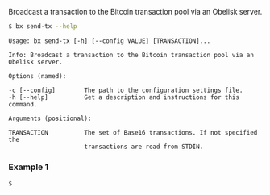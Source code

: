 Broadcast a transaction to the Bitcoin transaction pool via an Obelisk server.
```sh
$ bx send-tx --help
```
```
Usage: bx send-tx [-h] [--config VALUE] [TRANSACTION]...                 

Info: Broadcast a transaction to the Bitcoin transaction pool via an     
Obelisk server.                                                          

Options (named):

-c [--config]        The path to the configuration settings file.        
-h [--help]          Get a description and instructions for this command.

Arguments (positional):

TRANSACTION          The set of Base16 transactions. If not specified the
                     transactions are read from STDIN.   
```
### Example 1
```sh
$ 
```
```
```